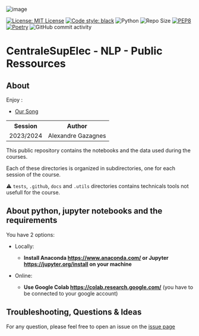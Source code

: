![image](https://raw.githubusercontent.com/AlexandreGazagnes/CentraleSupElec-NLP-Public-Ressources/main/docs/about.png)

[![License: MIT License](https://img.shields.io/badge/License-MIT-blue.svg)](https://www.gnu.org/licenses/gpl-3.0) [![Code style: black](https://img.shields.io/badge/code%20style-black-000000.svg)](https://github.com/psf/black) ![Python](https://img.shields.io/badge/python-3.10.x-green.svg) ![Repo Size](https://img.shields.io/github/repo-size/AlexandreGazagnes/CentraleSupElec-NLP-Public-Ressources) [![PEP8](https://img.shields.io/badge/code%20style-pep8-orange.svg)](https://www.python.org/dev/peps/pep-0008/) [![Poetry](https://img.shields.io/endpoint?url=https://python-poetry.org/badge/v0.json)](https://python-poetry.org/)  ![GitHub commit activity](https://img.shields.io/github/commit-activity/m/AlexandreGazagnes/CentraleSupElec-NLP-Public-Ressources)
<!-- ![Coverage](https://github.com/AlexandreGazagnes/CentraleSupElec-NLP-Public-Ressources/blob/main/docs/assets/img/cov.svg?raw=true) -->
<!-- ![Tests](https://github.com/AlexandreGazagnes/CentraleSupElec-NLP-Public-Ressources/actions/workflows/tests.yaml/badge.svg)
![Statics](https://github.com/AlexandreGazagnes/CentraleSupElec-NLP-Public-Ressources/actions/workflows/statics.yaml/badge.svg)
![Doc](https://github.com/AlexandreGazagnes/CentraleSupElec-NLP-Public-Ressources/actions/workflows/docs.yaml/badge.svg) -->
<!-- ![Pypi](https://github.com/AlexandreGazagnes/CentraleSupElec-NLP-Public-Ressources/actions/workflows/publish.yaml/badge.svg) -->
# CentraleSupElec - NLP - Public Ressources 



## About

Enjoy : 

* [Our Song](https://suno.com/song/d1a1b698-cca3-4bc5-b300-867ec996fe19)

<table>
  <tr>
    <th>Session</th>
    <th>Author </th>
  </tr>
  <tr>
    <td>2023/2024</td>
    <td>Alexandre Gazagnes</td>
  </tr>
</table> 

This public repository contains the notebooks and the data used during the courses.

Each of these directories is organized in subdirectories, one for each session of the course. 
 
 
⚠️ `tests`, `.github`, `docs` and `.utils` directories contains technicals tools not usefull for the course.



## About python, jupyter notebooks and the requirements

You have 2 options: 
- Locally: 

    - **Install Anaconda https://www.anaconda.com/ or Jupyter https://jupyter.org/install on your machine**


- Online:

    - **Use Google Colab https://colab.research.google.com/** (you have to be connected to your google account)





## Troubleshooting, Questions & Ideas

For any question, please feel free to open an issue on the  [issue page](https://github.com/AlexandreGazagnes/CentraleSupElec-NLP-Public-Ressources/issues)
